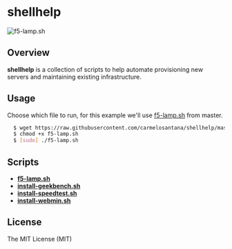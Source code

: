 # shellhelp
![f5-lamp.sh](http://github-shellhelp.s3.amazonaws.com/f5-lamp-640.gif)
## Overview

**shellhelp** is a collection of scripts to help automate provisioning new servers and maintaining existing infrastructure.

## Usage
Choose which file to run, for this example we'll use [f5-lamp.sh](https://raw.githubusercontent.com/carmelosantana/shellhelp/master/f5-lamp.sh) from master.

``` bash
  $ wget https://raw.githubusercontent.com/carmelosantana/shellhelp/master/f5-lamp.sh
  $ chmod +x f5-lamp.sh
  $ [sudo] ./f5-lamp.sh
```

## Scripts
* [**f5-lamp.sh**](https://raw.githubusercontent.com/carmelosantana/shellhelp/master/f5-lamp.sh)
* [**install-geekbench.sh**](https://raw.githubusercontent.com/carmelosantana/shellhelp/master/install-geekbench.sh)
* [**install-speedtest.sh**](https://raw.githubusercontent.com/carmelosantana/shellhelp/master/install-speedtest.sh)
* [**install-webmin.sh**](https://raw.githubusercontent.com/carmelosantana/shellhelp/master/install-webmin.sh)

## License
The MIT License (MIT) 